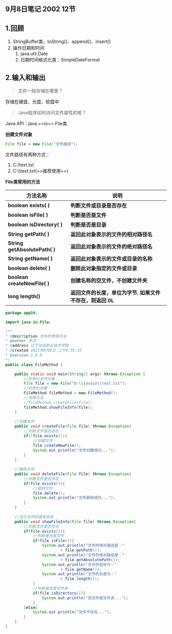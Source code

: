 ## 9月8日笔记 2002 12节

## 1.回顾

1. StringBuffer类，toString()、append()、insert()
2. 操作日期和时间
   1. java.util.Date
   2. 日期时间格式化类：SimpleDateFormat

## 2.输入和输出

> 文件一般存储在哪里？

存储在硬盘、光盘、软盘中

> Java程序如何访问文件属性的呢？

Java API：java.==io==.File类

**创建文件对象**

```java
File file = new File("文件路径");
```

文件路径有两种方式：

1. C:/text.txt
2. C:\\\text.txt(==推荐使用==)

**File类常用的方法**

| **方法名称**                   | **说明**                                                     |
| ------------------------------ | ------------------------------------------------------------ |
| **boolean  exists( )**         | **判断文件或目录是否存在**                                   |
| **boolean  isFile( )**         | **判断是否是文件**                                           |
| **boolean  isDirectory( )**    | **判断是否是目录**                                           |
| **String  getPath( )**         | **返回此对象表示的文件的相对路径名**                         |
| **String  getAbsolutePath( )** | **返回此对象表示的文件的绝对路径名**                         |
| **String  getName( )**         | **返回此对象表示的文件或目录的名称**                         |
| **boolean  delete( )**         | **删除此对象指定的文件或目录**                               |
| **boolean  createNewFile( )**  | **创建名称的空文件，不创建文件夹**                           |
| **long length()**              | **返回文件的长度，单位为字节**, **如果文件不存在，则返回** **0L** |

```java
package app24;

import java.io.File;

/** 
* @description 文件的常用方法
* @author 李洋 
* @address 辽宁冶金职业技术学院
* @created 2021年9月8日 上午8:35:33
* @version 1.0.0
*/
public class FileMethod {

	public static void main(String[] args) throws Exception {
		//实例化文件对象
		File file = new File("D:\\javaio\\test.txt");
		//实例化对象
		FileMethod fileMethod = new FileMethod();
		//调用方法
		//fileMethod.createFile(file);
		fileMethod.showFileInfo(file);
	}
	
	//创建文件
	public void createFile(File file) throws Exception{
		//判断文件是否存在
		if(!file.exists()){
			//创建文件
			file.createNewFile();
			System.out.println("文件创建成功...");
		}
	}
	
	//删除文件
	public void deleteFile(File file) throws Exception{
		//判断文件是否存在
		if(file.exists()){
			//删除文件
			file.delete();
			System.out.println("文件删除成功...");
		}
	}
	
	//显示文件的基本信息
	public void showFileInfo(File file) throws Exception{
		//判断文件是否存在
		if(file.exists()){
			//判断是否是文件
			if(file.isFile()){
				System.out.println("文件的相对路径是："
						+ file.getPath());
				System.out.println("文件的绝对路径是："
						+ file.getAbsolutePath());
				System.out.println("文件的名称为："
						+ file.getName());
				System.out.println("文件的长度为："
						+ file.length());
			}
			//判断是否是文件夹
			if(file.isDirectory()){
				System.out.println("该文件是文件夹...");
			}
		}else{
			System.out.println("文件不存在...");
		}
	}
}
```

